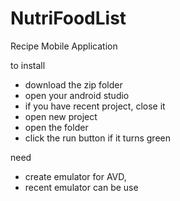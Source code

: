 # NutriFoodList
Recipe Mobile Application

to install
- download the zip folder
- open your android studio
- if you have recent project, close it
- open new project
- open the folder
- click the run button if it turns green

need
-  create emulator for AVD,
-  recent emulator can be use



